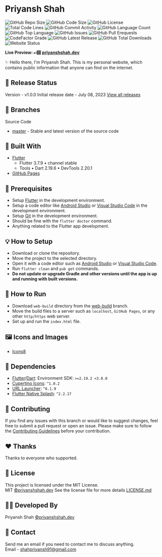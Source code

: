 # Priyansh Shah

![GitHub Repo Size](https://img.shields.io/github/repo-size/priyanshshah/priyanshshah.dev?color=d62936&label=Repo%20Size&style=flat-square)
![GitHub Code Size](https://img.shields.io/github/languages/code-size/priyanshshah/priyanshshah.dev?color=e6a400&label=Code%20Size&style=flat-square)
![GitHub License](https://img.shields.io/github/license/priyanshshah/priyanshshah.dev?color=eb7005&label=License&style=flat-square)
![Total Code Lines](https://img.shields.io/tokei/lines/github/priyanshshah/priyanshshah.dev?color=805b3c&label=Total%20Code%20Lines&style=flat-square)
![GitHub Commit Activity](https://img.shields.io/github/commit-activity/m/priyanshshah/priyanshshah.dev?color=138a3d&label=Commit%20Activity&style=flat-square)
![GitHub Language Count](https://img.shields.io/github/languages/count/priyanshshah/priyanshshah.dev?color=1f77b4&label=Total%20Languages&style=flat-square)
![GitHub Top Language](https://img.shields.io/github/languages/top/priyanshshah/priyanshshah.dev?color=7f0c7f&style=flat-square)
![GitHub Issues](https://img.shields.io/github/issues/priyanshshah/priyanshshah.dev?color=098f76&label=GitHub%20Issues&style=flat-square)
![GitHub Pull Erequests](https://img.shields.io/github/issues-pr/priyanshshah/priyanshshah.dev?color=2c324f&label=GitHub%20Pull%20Requests&style=flat-square)
![CodeFactor Grade](https://img.shields.io/codefactor/grade/github/priyanshshah/priyanshshah.dev?color=0c22ed&label=CodeFactor%20Grade&style=flat-square)
![GitHub Latest Release](https://img.shields.io/github/v/release/priyanshshah/priyanshshah.dev?color=f5426f&label=Latest%20Release&style=flat-square)
![GitHub Total Downloads](https://img.shields.io/github/downloads/priyanshshah/priyanshshah.dev/total?color=4a2600&label=Total%20Downloads&style=flat-square)
![Website Status](https://img.shields.io/website?down_message=Down%20%26%20Offline&label=Website%20Status&up_message=Up%20%26%20Online&url=https%3A%2F%2Fpriyanshshah.dev)

**Live Preview: 👉🏽 [priyanshshah.dev](https://priyanshshah.dev)**

✨ Hello there, I'm Priyansh Shah. This is my personal website, which contains public information that anyone can find on the internet.


## 🎉 Release Status

Version - v1.0.0
Initial release date - July 08, 2023
[View all releases](https://github.com/priyanshshah23/priyanshshah.dev/releases)

## 🍃 Branches

Source Code

- [master](https://github.com/priyanshshah23/priyanshshah.dev/tree/master) - Stable and latest version of the source code

## 💙 Built With

- [Flutter](https://flutter.dev)
  - Flutter 3.7.9 • channel stable
  - Tools • Dart 2.19.6 • DevTools 2.20.1
- [GitHub Pages](https://pages.github.com)

## 📌 Prerequisites

- Setup [Flutter](https://flutter.dev) in the development environment.
- Setup a code editor like [Android Studio](https://developer.android.com/studio) or [Visual Studio Code](https://code.visualstudio.com) in the development environment.
- Setup [Git](https://git-scm.com) in the development environment.
- Should be fine with the `flutter doctor` command.
- Anything related to the Flutter app development.

## 💡 How to Setup

- Download or clone the repository.
- Move the project to the selected directory.
- Open it with a code editor such as [Android Studio](https://developer.android.com/studio) or [Visual Studio Code](https://code.visualstudio.com).
- Run `flutter clean` and `pub get` commands.
- **Do not update or upgrade Gradle and other versions until the app is up and running with built versions.**

## 🚀 How to Run

- Download `web-build` directory from the [web-build](https://github.com/priyanshshah23/priyanshshah.dev/tree/web-build) branch.
- Move the build files to a server such as `localhost`, `GitHub Pages`, or any other `http/https` web server.
- Set up and run the `index.html` file.

## 🖼️ Icons and Images

- [Icons8](https://icons8.com)

## 💎 Dependencies

- [Flutter](https://flutter.dev)/[Dart](https://dart.dev): Environment SDK: `>=2.19.2 <3.0.0`
- [Cupertino Icons](https://pub.dev/packages/cupertino_icons): `^1.0.2`
- [URL Launcher](https://pub.dev/packages/url_launcher): `^6.1.9`
- [Flutter Native Splash](https://pub.dev/packages/flutter_native_splash): `^2.2.17`

## 💙 Contributing

If you find any issues with this branch or would like to suggest changes, feel free to submit a pull request or open an issue. Please make sure to follow the [Contributing Guidelines](https://github.com/priyanshshah23/priyanshshah.dev/blob/main/CONTRIBUTING.md) before your contribution.

## ❤️ Thanks

Thanks to everyone who supported.

## 📜 License

This project is licensed under the MIT License.  
MIT [©priyanshshah.dev](https://priyanshshah.dev)
See the license file for more
details [LICENSE.md](https://github.com/priyanshshah23/priyanshshah.dev/blob/main/LICENSE)

## 👨‍💻 Developed By

Priyansh Shah
[©priyanshshah.dev](https://priyanshshah.dev)

## 💬 Contact

Send me an email if you need to contact me to discuss anything.  
Email - <shahpriyansh91@gmail.com>
